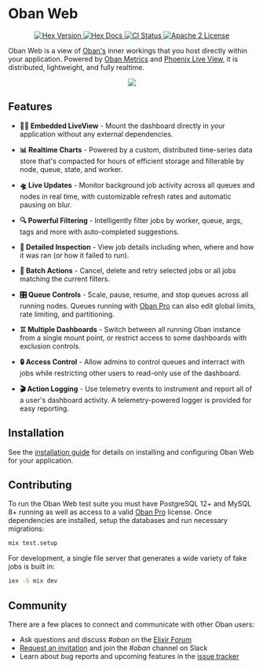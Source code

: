 # Oban Web

<p align="center">
  <a href="https://hex.pm/packages/oban_web">
    <img alt="Hex Version" src="https://img.shields.io/hexpm/v/oban_web.svg" />
  </a>

  <a href="https://hexdocs.pm/oban_web">
    <img alt="Hex Docs" src="http://img.shields.io/badge/hex.pm-docs-green.svg?style=flat" />
  </a>

  <a href="https://github.com/oban-bg/oban_web/actions">
    <img alt="CI Status" src="https://github.com/oban-bg/oban_web/actions/workflows/ci.yml/badge.svg" />
  </a>

  <a href="https://opensource.org/licenses/Apache-2.0">
    <img alt="Apache 2 License" src="https://img.shields.io/hexpm/l/oban_web" />
  </a>
</p>

<!-- MDOC -->

Oban Web is a view of [Oban's][oba] inner workings that you host directly within your application.
Powered by [Oban Metrics][met] and [Phoenix Live View][liv], it is distributed, lightweight, and
fully realtime.

[oba]: https://github.com/oban-bg/oban
[met]: https://github.com/oban-bg/oban_met
[liv]: https://github.com/phoenixframework/phoenix_live_view

<p align="center">
  <picture>
    <source media="(prefers-color-scheme: dark)" srcset="https://raw.githubusercontent.com/oban-bg/oban_web/main/assets/oban-web-preview-dark.png" />
    <source media="(prefers-color-scheme: light)" srcset="https://raw.githubusercontent.com/oban-bg/oban_web/main/assets/oban-web-preview-light.png" />
    <img src="https://raw.githubusercontent.com/oban-bg/oban_web/refs/heads/main/assets/oban-web-preview-light.png" />
  </picture>
</p>

## Features

- **🐦‍🔥 Embedded LiveView** - Mount the dashboard directly in your application without any
  external dependencies.

- **📊 Realtime Charts** - Powered by a custom, distributed time-series data store that's compacted
  for hours of efficient storage and filterable by node, queue, state, and worker.

- **🛸 Live Updates** - Monitor background job activity across all queues and nodes in real
  time, with customizable refresh rates and automatic pausing on blur.

- **🔍 Powerful Filtering** - Intelligently filter jobs by worker, queue, args, tags and more with
  auto-completed suggestions.

- **🔬 Detailed Inspection** - View job details including when, where and how it was ran (or how
  it failed to run).

- **🔄 Batch Actions** - Cancel, delete and retry selected jobs or all jobs matching the current
  filters.

- **🎛️ Queue Controls** - Scale, pause, resume, and stop queues across all running nodes. Queues
  running with [Oban Pro](https://oban.pro) can also edit global limits, rate limiting, and
  partitioning.

- **♊ Multiple Dashboards** - Switch between all running Oban instance from a single mount point,
  or restrict access to some dashboards with exclusion controls.

- **🔒 Access Control** - Allow admins to control queues and interract with jobs while restricting
  other users to read-only use of the dashboard.

- **🎬 Action Logging** - Use telemetry events to instrument and report all of a user's dashboard
  activity. A telemetry-powered logger is provided for easy reporting.

## Installation

See the [installation guide](https://hexdocs.pm/oban_web/installation.html) for details on
installing and configuring Oban Web for your application.

<!-- MDOC -->

## Contributing

To run the Oban Web test suite you must have PostgreSQL 12+ and MySQL 8+ running as well as access
to a valid [Oban Pro](https://oban.pro) license. Once dependencies are installed, setup the
databases and run necessary migrations:

```bash
mix test.setup
```

For development, a single file server that generates a wide variety of fake jobs is built in:

```bash
iex -S mix dev
```

## Community

There are a few places to connect and communicate with other Oban users:

- Ask questions and discuss *#oban* on the [Elixir Forum][forum]
- [Request an invitation][invite] and join the *#oban* channel on Slack
- Learn about bug reports and upcoming features in the [issue tracker][issues]

[invite]: https://elixir-slack.community/
[forum]: https://elixirforum.com/
[issues]: https://github.com/oban-bg/oban_web/issues
